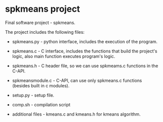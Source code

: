 # spkmeans project
Final software project - spkmeans.

The project includes the following files:

* spkmeans.py -  python interface, includes the execution of the program.

* spkmeans.c - C interface, includes the functions that build the project's logic, also main function executes program's logic. 

* spkmeans.h - C header file, so we can use spkmeams.c functions in the C-API.

* spkmeansmodule.c - C-API, can use only spkmeans.c functions (besides built in c modules).

* setup.py - setup file.

* comp.sh - compilation script

* additional files - kmeans.c and kmeans.h for kmeans algorithm.

